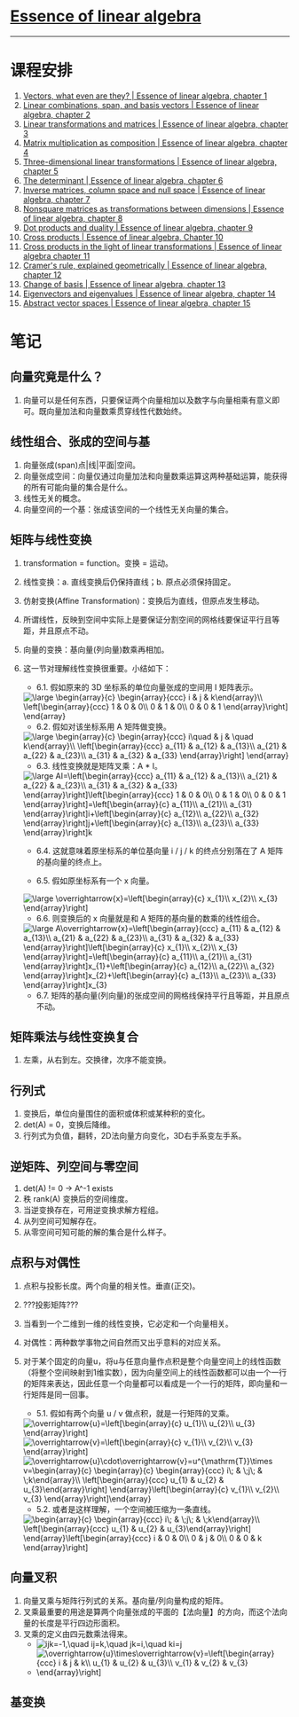 # [Essence of linear algebra](https://www.youtube.com/playlist?list=PLZHQObOWTQDPD3MizzM2xVFitgF8hE_ab)
* * *
# 课程安排
1. [Vectors, what even are they? | Essence of linear algebra, chapter 1](https://www.youtube.com/watch?v=fNk_zzaMoSs&list=PLZHQObOWTQDPD3MizzM2xVFitgF8hE_ab&index=1)
1. [Linear combinations, span, and basis vectors | Essence of linear algebra, chapter 2](https://www.youtube.com/watch?v=k7RM-ot2NWY&list=PLZHQObOWTQDPD3MizzM2xVFitgF8hE_ab&index=2)
1. [Linear transformations and matrices | Essence of linear algebra, chapter 3](https://www.youtube.com/watch?v=kYB8IZa5AuE)
1. [Matrix multiplication as composition | Essence of linear algebra, chapter 4](https://www.youtube.com/watch?v=XkY2DOUCWMU)
1. [Three-dimensional linear transformations | Essence of linear algebra, chapter 5](https://www.youtube.com/watch?v=rHLEWRxRGiM&list=PLZHQObOWTQDPD3MizzM2xVFitgF8hE_ab&index=5)
1. [The determinant | Essence of linear algebra, chapter 6](https://www.youtube.com/watch?v=Ip3X9LOh2dk&list=PLZHQObOWTQDPD3MizzM2xVFitgF8hE_ab&index=6)
1. [Inverse matrices, column space and null space | Essence of linear algebra, chapter 7](https://www.youtube.com/watch?v=uQhTuRlWMxw&list=PLZHQObOWTQDPD3MizzM2xVFitgF8hE_ab&index=7)
1. [Nonsquare matrices as transformations between dimensions | Essence of linear algebra, chapter 8](https://www.youtube.com/watch?v=v8VSDg_WQlA&list=PLZHQObOWTQDPD3MizzM2xVFitgF8hE_ab&index=8)
1. [Dot products and duality | Essence of linear algebra, chapter 9](https://www.youtube.com/watch?v=LyGKycYT2v0&list=PLZHQObOWTQDPD3MizzM2xVFitgF8hE_ab&index=9)
1. [Cross products | Essence of linear algebra, Chapter 10](https://www.youtube.com/watch?v=eu6i7WJeinw&list=PLZHQObOWTQDPD3MizzM2xVFitgF8hE_ab&index=10)
1. [Cross products in the light of linear transformations | Essence of linear algebra chapter 11](https://www.youtube.com/watch?v=BaM7OCEm3G0&list=PLZHQObOWTQDPD3MizzM2xVFitgF8hE_ab&index=11)
1. [Cramer's rule, explained geometrically | Essence of linear algebra, chapter 12](https://www.youtube.com/watch?v=jBsC34PxzoM&list=PLZHQObOWTQDPD3MizzM2xVFitgF8hE_ab&index=12)
1. [Change of basis | Essence of linear algebra, chapter 13](https://www.youtube.com/watch?v=P2LTAUO1TdA&list=PLZHQObOWTQDPD3MizzM2xVFitgF8hE_ab&index=13)
1. [Eigenvectors and eigenvalues | Essence of linear algebra, chapter 14](https://www.youtube.com/watch?v=PFDu9oVAE-g&list=PLZHQObOWTQDPD3MizzM2xVFitgF8hE_ab&index=14)
1. [Abstract vector spaces | Essence of linear algebra, chapter 15](https://www.youtube.com/watch?v=TgKwz5Ikpc8&list=PLZHQObOWTQDPD3MizzM2xVFitgF8hE_ab&index=15)

# 笔记

## 向量究竟是什么？
1. 向量可以是任何东西，只要保证两个向量相加以及数字与向量相乘有意义即可。既向量加法和向量数乘贯穿线性代数始终。

## 线性组合、张成的空间与基
1. 向量张成(span)点|线|平面|空间。
2. 向量张成空间：向量仅通过向量加法和向量数乘运算这两种基础运算，能获得的所有可能向量的集合是什么。
3. 线性无关的概念。
4. 向量空间的一个基：张成该空间的一个线性无关向量的集合。

## 矩阵与线性变换
1. transformation = function。变换 = 运动。
2. 线性变换：a. 直线变换后仍保持直线；b. 原点必须保持固定。
3. 仿射变换(Affine Transformation)：变换后为直线，但原点发生移动。
4. 所谓线性，反映到空间中实际上是要保证分割空间的网格线要保证平行且等距，并且原点不动。
5. 向量的变换：基向量(列向量)数乘再相加。
6. 这一节对理解线性变换很重要。小结如下：
   + 6.1. 假如原来的 3D 坐标系的单位向量张成的空间用 I 矩阵表示。
   <img src="https://latex.codecogs.com/svg.latex?\begin{array}{c}&space;\begin{array}{ccc}&space;i&space;&&space;j&space;&&space;k\end{array}\\&space;\left[\begin{array}{ccc}&space;1&space;&&space;0&space;&&space;0\\&space;0&space;&&space;1&space;&&space;0\\&space;0&space;&&space;0&space;&&space;1&space;\end{array}\right]&space;\end{array}" title="\large \begin{array}{c} \begin{array}{ccc} i & j & k\end{array}\\ \left[\begin{array}{ccc} 1 & 0 & 0\\ 0 & 1 & 0\\ 0 & 0 & 1 \end{array}\right] \end{array}" />
   
   + 6.2. 假如对该坐标系用 A 矩阵做变换。
   <img src="https://latex.codecogs.com/svg.latex?\begin{array}{c}&space;\begin{array}{ccc}&space;i\quad&space;&&space;j&space;&&space;\quad&space;k\end{array}\\&space;\left[\begin{array}{ccc}&space;a_{11}&space;&&space;a_{12}&space;&&space;a_{13}\\&space;a_{21}&space;&&space;a_{22}&space;&&space;a_{23}\\&space;a_{31}&space;&&space;a_{32}&space;&&space;a_{33}&space;\end{array}\right]&space;\end{array}" title="\large \begin{array}{c} \begin{array}{ccc} i\quad & j & \quad k\end{array}\\ \left[\begin{array}{ccc} a_{11} & a_{12} & a_{13}\\ a_{21} & a_{22} & a_{23}\\ a_{31} & a_{32} & a_{33} \end{array}\right] \end{array}" />
   
   + 6.3. 线性变换就是矩阵叉乘：A * I。
   <img src="https://latex.codecogs.com/svg.latex?AI=\left[\begin{array}{ccc}&space;a_{11}&space;&&space;a_{12}&space;&&space;a_{13}\\&space;a_{21}&space;&&space;a_{22}&space;&&space;a_{23}\\&space;a_{31}&space;&&space;a_{32}&space;&&space;a_{33}&space;\end{array}\right]\left[\begin{array}{ccc}&space;1&space;&&space;0&space;&&space;0\\&space;0&space;&&space;1&space;&&space;0\\&space;0&space;&&space;0&space;&&space;1&space;\end{array}\right]=\left[\begin{array}{c}&space;a_{11}\\&space;a_{21}\\&space;a_{31}&space;\end{array}\right]i&plus;\left[\begin{array}{c}&space;a_{12}\\&space;a_{22}\\&space;a_{32}&space;\end{array}\right]j&plus;\left[\begin{array}{c}&space;a_{13}\\&space;a_{23}\\&space;a_{33}&space;\end{array}\right]k" title="\large AI=\left[\begin{array}{ccc} a_{11} & a_{12} & a_{13}\\ a_{21} & a_{22} & a_{23}\\ a_{31} & a_{32} & a_{33} \end{array}\right]\left[\begin{array}{ccc} 1 & 0 & 0\\ 0 & 1 & 0\\ 0 & 0 & 1 \end{array}\right]=\left[\begin{array}{c} a_{11}\\ a_{21}\\ a_{31} \end{array}\right]i+\left[\begin{array}{c} a_{12}\\ a_{22}\\ a_{32} \end{array}\right]j+\left[\begin{array}{c} a_{13}\\ a_{23}\\ a_{33} \end{array}\right]k" />
   
   + 6.4. 这就意味着原坐标系的单位基向量 i / j / k 的终点分别落在了 A 矩阵的基向量的终点上。
   
   + 6.5. 假如原坐标系有一个 x 向量。
   <img src="https://latex.codecogs.com/svg.latex?\overrightarrow{x}=\left[\begin{array}{c}&space;x_{1}\\&space;x_{2}\\&space;x_{3}&space;\end{array}\right]" title="\large \overrightarrow{x}=\left[\begin{array}{c} x_{1}\\ x_{2}\\ x_{3} \end{array}\right]" />
   
   + 6.6. 则变换后的 x 向量就是和 A 矩阵的基向量的数乘的线性组合。
   <img src="https://latex.codecogs.com/svg.latex?A\overrightarrow{x}=\left[\begin{array}{ccc}&space;a_{11}&space;&&space;a_{12}&space;&&space;a_{13}\\&space;a_{21}&space;&&space;a_{22}&space;&&space;a_{23}\\&space;a_{31}&space;&&space;a_{32}&space;&&space;a_{33}&space;\end{array}\right]\left[\begin{array}{c}&space;x_{1}\\&space;x_{2}\\&space;x_{3}&space;\end{array}\right]=\left[\begin{array}{c}&space;a_{11}\\&space;a_{21}\\&space;a_{31}&space;\end{array}\right]x_{1}&plus;\left[\begin{array}{c}&space;a_{12}\\&space;a_{22}\\&space;a_{32}&space;\end{array}\right]x_{2}&plus;\left[\begin{array}{c}&space;a_{13}\\&space;a_{23}\\&space;a_{33}&space;\end{array}\right]x_{3}" title="\large A\overrightarrow{x}=\left[\begin{array}{ccc} a_{11} & a_{12} & a_{13}\\ a_{21} & a_{22} & a_{23}\\ a_{31} & a_{32} & a_{33} \end{array}\right]\left[\begin{array}{c} x_{1}\\ x_{2}\\ x_{3} \end{array}\right]=\left[\begin{array}{c} a_{11}\\ a_{21}\\ a_{31} \end{array}\right]x_{1}+\left[\begin{array}{c} a_{12}\\ a_{22}\\ a_{32} \end{array}\right]x_{2}+\left[\begin{array}{c} a_{13}\\ a_{23}\\ a_{33} \end{array}\right]x_{3}" />
   
   + 6.7. 矩阵的基向量(列向量)的张成空间的网格线保持平行且等距，并且原点不动。

## 矩阵乘法与线性变换复合
1. 左乘，从右到左。交换律，次序不能变换。

## 行列式
1. 变换后，单位向量围住的面积或体积或某种积的变化。
2. det(A) = 0，变换后降维。
3. 行列式为负值，翻转，2D法向量方向变化，3D右手系变左手系。

## 逆矩阵、列空间与零空间
1. det(A) != 0 -> A^-1 exists
2. 秩 rank(A) 变换后的空间维度。
3. 当逆变换存在，可用逆变换求解方程组。
4. 从列空间可知解存在。
5. 从零空间可知可能的解的集合是什么样子。

## 点积与对偶性
1. 点积与投影长度。两个向量的相关性。垂直(正交)。
2. ???投影矩阵???
3. 当看到一个二维到一维的线性变换，它必定和一个向量相关。
4. 对偶性：两种数学事物之间自然而又出乎意料的对应关系。
5. 对于某个固定的向量u，将u与任意向量作点积是整个向量空间上的线性函数（将整个空间映射到1维实数），因为向量空间上的线性函数都可以由一个一行的矩阵来表达，因此任意一个向量都可以看成是一个一行的矩阵，即向量和一行矩阵是同一回事。
   + 5.1. 假如有两个向量 u / v 做点积，就是一行矩阵的叉乘。
   <img src="https://latex.codecogs.com/svg.latex?\overrightarrow{u}=\left[\begin{array}{c}&space;u_{1}\\&space;u_{2}\\&space;u_{3}&space;\end{array}\right]" title="\overrightarrow{u}=\left[\begin{array}{c} u_{1}\\ u_{2}\\ u_{3} \end{array}\right]" />
   <img src="https://latex.codecogs.com/svg.latex?\overrightarrow{v}=\left[\begin{array}{c}&space;v_{1}\\&space;v_{2}\\&space;v_{3}&space;\end{array}\right]" title="\overrightarrow{v}=\left[\begin{array}{c} v_{1}\\ v_{2}\\ v_{3} \end{array}\right]" />
   <img src="https://latex.codecogs.com/svg.latex?\overrightarrow{u}\cdot\overrightarrow{v}=u^{\mathrm{T}}\times&space;v=\begin{array}{c}&space;\begin{array}{c}&space;\begin{array}{ccc}&space;i\;&space;&&space;\;j\;&space;&&space;\;k\end{array}\\&space;\left[\begin{array}{ccc}&space;u_{1}&space;&&space;u_{2}&space;&&space;u_{3}\end{array}\right]&space;\end{array}\left[\begin{array}{c}&space;v_{1}\\&space;v_{2}\\&space;v_{3}&space;\end{array}\right]\end{array}" title="\overrightarrow{u}\cdot\overrightarrow{v}=u^{\mathrm{T}}\times v=\begin{array}{c} \begin{array}{c} \begin{array}{ccc} i\; & \;j\; & \;k\end{array}\\ \left[\begin{array}{ccc} u_{1} & u_{2} & u_{3}\end{array}\right] \end{array}\left[\begin{array}{c} v_{1}\\ v_{2}\\ v_{3} \end{array}\right]\end{array}" />
   
   + 5.2. 或者是这样理解，一个空间被压缩为一条直线。
   <img src="https://latex.codecogs.com/svg.latex?\begin{array}{c}&space;\begin{array}{ccc}&space;i\;&space;&&space;\;j\;&space;&&space;\;k\end{array}\\&space;\left[\begin{array}{ccc}&space;u_{1}&space;&&space;u_{2}&space;&&space;u_{3}\end{array}\right]&space;\end{array}\left[\begin{array}{ccc}&space;i&space;&&space;0&space;&&space;0\\&space;0&space;&&space;j&space;&&space;0\\&space;0&space;&&space;0&space;&&space;k&space;\end{array}\right]" title="\begin{array}{c} \begin{array}{ccc} i\; & \;j\; & \;k\end{array}\\ \left[\begin{array}{ccc} u_{1} & u_{2} & u_{3}\end{array}\right] \end{array}\left[\begin{array}{ccc} i & 0 & 0\\ 0 & j & 0\\ 0 & 0 & k \end{array}\right]" />
   
## 向量叉积
1. 向量叉乘与矩阵行列式的关系。基向量/列向量构成的矩阵。
2. 叉乘最重要的用途是算两个向量张成的平面的【法向量】的方向，而这个法向量的长度是平行四边形面积。
3. 叉乘的定义由四元数乘法得来。
   + <img src="https://latex.codecogs.com/svg.latex?ijk=-1,\quad&space;ij=k,\quad&space;jk=i,\quad&space;ki=j" title="ijk=-1,\quad ij=k,\quad jk=i,\quad ki=j" />
   + <img src="https://latex.codecogs.com/svg.latex?\overrightarrow{u}\times\overrightarrow{v}=\left[\begin{array}{ccc}&space;i&space;&&space;j&space;&&space;k\\&space;u_{1}&space;&&space;u_{2}&space;&&space;u_{3}\\&space;v_{1}&space;&&space;v_{2}&space;&&space;v_{3}&space;\end{array}\right]" title="\overrightarrow{u}\times\overrightarrow{v}=\left[\begin{array}{ccc} i & j & k\\ u_{1} & u_{2} & u_{3}\\ v_{1} & v_{2} & v_{3} \end{array}\right]" />
   
## 基变换

